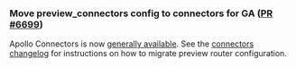 ### Move preview_connectors config to connectors for GA ([PR #6699](https://github.com/apollographql/router/pull/6699))

Apollo Connectors is now [generally available](https://www.apollographql.com/docs/graphos/reference/feature-launch-stages#general-availability). See the [connectors changelog](https://www.apollographql.com/docs/graphos/schema-design/connectors/changelog) for instructions on how to migrate preview router configuration.